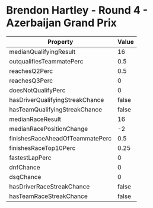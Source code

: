 # Brendon Hartley - Round 4 - Azerbaijan Grand Prix
Property | Value
--- | ---
medianQualifyingResult | 16
outqualifiesTeammatePerc | 0.5
reachesQ2Perc | 0.5
reachesQ3Perc | 0
doesNotQualifyPerc | 0
hasDriverQualifyingStreakChance | false
hasTeamQualifyingStreakChance | false
medianRaceResult | 16
medianRacePositionChange | -2
finishesRaceAheadOfTeammatePerc | 0.5
finishesRaceTop10Perc | 0.25
fastestLapPerc | 0
dnfChance | 0
dsqChance | 0
hasDriverRaceStreakChance | false
hasTeamRaceStreakChance | false
